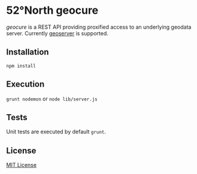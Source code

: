# 52°North geocure

_geocure_ is a REST API providing proxified access to an underlying geodata
server. Currently [geoserver](http://geoserver.org/) is supported.

## Installation

`npm install`

## Execution

`grunt nodemon` or `node lib/server.js`

## Tests

Unit tests are executed by default `grunt`.

## License

[MIT License](./LICENSE.md)
